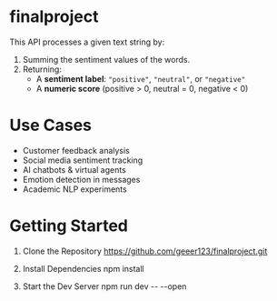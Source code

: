 # finalproject
This API processes a given text string by:

1. Summing the sentiment values of the words.
2. Returning:
   - A **sentiment label**: `"positive"`, `"neutral"`, or `"negative"`
   - A **numeric score** (positive > 0, neutral = 0, negative < 0)

# Use Cases

- Customer feedback analysis  
- Social media sentiment tracking  
- AI chatbots & virtual agents  
- Emotion detection in messages  
- Academic NLP experiments

# Getting Started

1. Clone the Repository
https://github.com/geeer123/finalproject.git

2. Install Dependencies
npm install

3. Start the Dev Server
npm run dev -- --open
